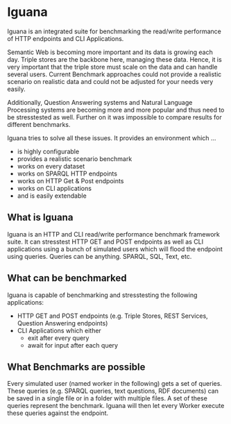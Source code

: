 # Iguana
Iguana is an integrated suite for benchmarking the read/write performance of HTTP endpoints and CLI Applications.

Semantic Web is becoming more important and its data is growing each day. Triple stores are the backbone here, managing these data. Hence, it is very important that the triple store must scale on the data and can handle several users. Current Benchmark approaches could not provide a realistic scenario on realistic data and could not be adjusted for your needs very easily. 

Additionally, Question Answering systems and Natural Language Processing systems are becoming more and more popular and thus need to be stresstested as well. Further on it was impossible to compare results for different benchmarks.

Iguana tries to solve all these issues. It provides an environment which ...

* is highly configurable
* provides a realistic scenario benchmark
* works on every dataset
* works on SPARQL HTTP endpoints
* works on HTTP Get & Post endpoints
* works on CLI applications
* and is easily extendable

## What is Iguana

Iguana is an HTTP and CLI read/write performance benchmark framework suite. 
It can stresstest HTTP GET and POST endpoints as well as CLI applications using a bunch of simulated users which will flood the endpoint using queries. 
Queries can be anything. SPARQL, SQL, Text, etc.

## What can be benchmarked

Iguana is capable of benchmarking and stresstesting the following applications:

* HTTP GET and POST endpoints (e.g. Triple Stores, REST Services, Question Answering endpoints)
* CLI Applications which either
  * exit after every query
  * await for input after each query

## What Benchmarks are possible

Every simulated user (named worker in the following) gets a set of queries. 
These queries (e.g. SPARQL queries, text questions, RDF documents) can be saved in a single file or in a folder with multiple files. A set of these queries represent the benchmark. 
Iguana will then let every Worker execute these queries against the endpoint. 
